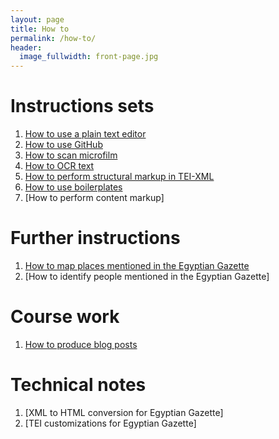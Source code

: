 ```yaml
---
layout: page
title: How to
permalink: /how-to/
header:
  image_fullwidth: front-page.jpg
---
```


# Instructions sets

1. [How to use a plain text editor](text-editor-instructions)
1. [How to use GitHub](github-instructions)
1. [How to scan microfilm](microfilm-instructions)
2. [How to OCR text](OCR-instructions)
3. [How to perform structural markup in TEI-XML](tei-xml-instructions)
4. [How to use boilerplates](boilerplate-instructions)
4. [How to perform content markup]

# Further instructions

1. [How to map places mentioned in the Egyptian Gazette](tagging-people-and-places-instructions)
2. [How to identify people mentioned in the Egyptian Gazette]

# Course work

1. [How to produce blog posts](blogging-instructions)

# Technical notes

1. [XML to HTML conversion for Egyptian Gazette]
2. [TEI customizations for Egyptian Gazette]
